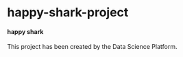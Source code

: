 # happy-shark-project
#### happy shark

This project has been created by the Data Science Platform.
